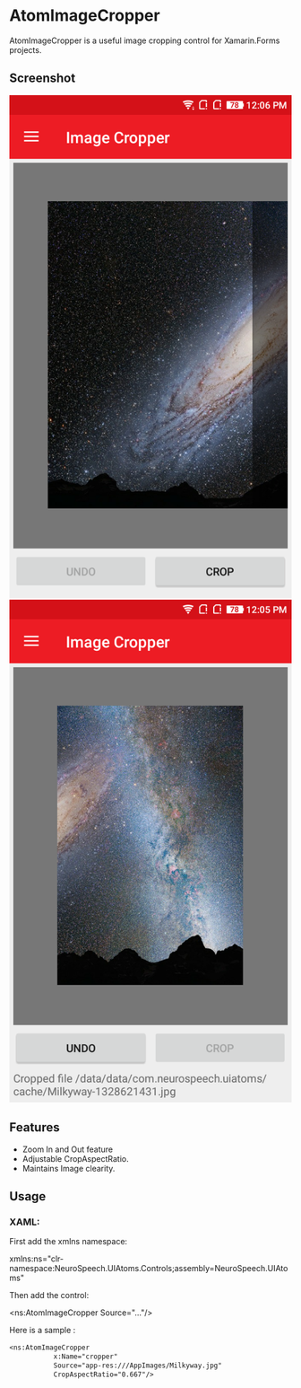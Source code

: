 ﻿# AtomImageCropper
AtomImageCropper is a useful image cropping control for Xamarin.Forms projects.

## Screenshot
![Image-Cropper-1](Images/Image-Cropper-1.png)  ![Image-Cropper-2](Images/Image-Cropper-2.png)

## Features
 * Zoom In and Out feature
 * Adjustable CropAspectRatio.
 * Maintains Image clearity.

 ## Usage

### XAML:
First add the xmlns namespace:

 xmlns:ns="clr-namespace:NeuroSpeech.UIAtoms.Controls;assembly=NeuroSpeech.UIAtoms"

Then add the control:

 <ns:AtomImageCropper Source="..."/>

Here is a sample :

 ```
 <ns:AtomImageCropper
            x:Name="cropper"
            Source="app-res:///AppImages/Milkyway.jpg"
            CropAspectRatio="0.667"/>
 ```